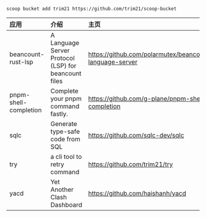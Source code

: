 ```shell
scoop bucket add trim21 https://github.com/trim21/scoop-bucket
```


| 应用 | 介绍 | 主页 |
| :- | :- | :- |
| beancount-rust-lsp | A Language Server Protocol (LSP) for beancount files | <https://github.com/polarmutex/beancount-language-server> |
| pnpm-shell-completion | Complete your pnpm command fastly. | <https://github.com/g-plane/pnpm-shell-completion> |
| sqlc | Generate type-safe code from SQL | <https://github.com/sqlc-dev/sqlc> |
| try | a cli tool to retry command | <https://github.com/trim21/try> |
| yacd | Yet Another Clash Dashboard | <https://github.com/haishanh/yacd> |
